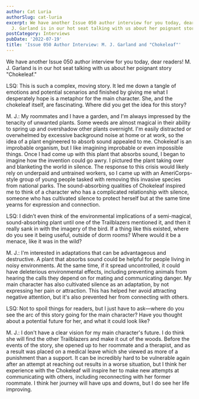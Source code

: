 ```yaml
---
author: Cat Luria
authorSlug: cat-luria
excerpt: We have another Issue 050 author interview for you today, dear readers! M.
  J. Garland is in our hot seat talking with us about her poignant story "Chokeleaf."...
postCategory: Interviews
pubDate: '2022-07-19'
title: 'Issue 050 Author Interview: M. J. Garland and "Chokeleaf"'
---
```

We have another Issue 050 author interview for you today, dear readers! M. J. Garland is in our hot seat talking with us about her poignant story "Chokeleaf."

LSQ: This is such a complex, moving story. It led me down a tangle of emotions and potential scenarios and finished by giving me what I desperately hope is a metaphor for the main character. She, and the chokeleaf itself, are fascinating. Where did you get the idea for this story?

M. J.: My roommates and I have a garden, and I'm always impressed by the tenacity of unwanted plants. Some weeds are almost magical in their ability to spring up and overshadow other plants overnight. I'm easily distracted or overwhelmed by excessive background noise at home or at work, so the idea of a plant engineered to absorb sound appealed to me. Chokeleaf is an improbable organism, but I like imagining improbable or even impossible things. Once I had come up with this plant that absorbs sound, I began to imagine how the invention could go awry. I pictured the plant taking over and blanketing the world in silence. The response to this crisis would likely rely on underpaid and untrained workers, so I came up with an AmeriCorps-style group of young people tasked with removing this invasive species from national parks. The sound-absorbing qualities of Chokeleaf inspired me to think of a character who has a complicated relationship with silence, someone who has cultivated silence to protect herself but at the same time yearns for expression and connection.

LSQ: I didn’t even think of the environmental implications of a semi-magical, sound-absorbing plant until one of the Trailblazers mentioned it, and then it really sank in with the imagery of the bird. If a thing like this existed, where do you see it being useful, outside of dorm rooms? Where would it be a menace, like it was in the wild?

M. J.: I'm interested in adaptations that can be advantageous and destructive. A plant that absorbs sound could be helpful for people living in noisy environments. At the same time, if it spread uncontrolled, it could have deleterious environmental effects, including preventing animals from hearing the calls they depend on for mating and communicating danger. My main character has also cultivated silence as an adaptation, by not expressing her pain or attraction. This has helped her avoid attracting negative attention, but it's also prevented her from connecting with others.

LSQ: Not to spoil things for readers, but I just have to ask—where do you see the arc of this story going for the main character? Have you thought about a potential future for her, and what it could look like?

M. J.: I don't have a clear vision for my main character's future. I do think she will find the other Trailblazers and make it out of the woods. Before the events of the story, she opened up to her roommate and a therapist, and as a result was placed on a medical leave which she viewed as more of a punishment than a support. It can be incredibly hard to be vulnerable again after an attempt at reaching out results in a worse situation, but I think her experience with the Chokeleaf will inspire her to make new attempts at communicating with others, including reconnecting with her former roommate. I think her journey will have ups and downs, but I do see her life improving.